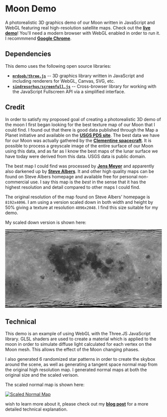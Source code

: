 Moon Demo
============

A photorealistic 3D graphics demo of our Moon written in JavaScript and WebGL
featuring real high-resolution satellite maps. Check out the
[**live demo**][demo]! You'll need a modern browser with WebGL enabled in order
 to run it. I recommmend [**Google Chrome**][chrome].

## Dependencies

This demo uses the following open source libraries:

 - [**`mrdoob/three.js`**][three.js] -- 3D graphics library written in
   JavaScript and including renderers for WebGL, Canvas, SVG, etc.
 - [**`sindresorhus/screenfull.js`**][screenfull.js] -- Cross-browser
   library for working with the JavaScript Fullscreen API via a simplified
   interface.

## Credit

In order to satisfy my proposed goal of creating a photorealistic 3D demo of
the moon I first began looking for the best texture map of our Moon that I
could find. I found out that there is good data published through the Map a
Planet initiative and available on the [**USGS PDS site**][USGS]. The best data
we have for our Moon was actually gathered by the
[**Clementine spacecraft**][Clementine]. It is possible to process a greyscale
image of the entire surface of our Moon using this data, and as far as I know
the best maps of the lunar surface we have today were derived from this data.
USGS data is public domain.

The best map I could find was processed by [**Jens Meyer**][Jens Meyer] and
apparently also darkened up by [**Steve Albers**][Steve Albers]. It and other
high quality maps can be found on Steve Albers homepage and available free for
personal non-commercial use. I say this map is the _best_ in the sense that it
has the highest resolution and detail compared to other maps I could find.

The original resolution of the map found on Steve Albers' homepage is
`8192x4096`. I am using a version scaled down in both width and height by
50% giving a texture at resolution `4096x2048`. I find this size suitable for
my demo.

My scaled down version is shown here:

[![Scaled Moon Map][scaled_map]][scaled_map]

## Technical

This demo is an example of using WebGL with the Three.JS JavaScript library.
GLSL shaders are used to create a material which is applied to the moon in
order to simulate diffuse light calculated for each vertex on the Moon mesh.
This allows the effect of the Moon changing phases. 

I also generated 6 randomized star patterns in order to create the skybox
around the scene, as well as generating a tangent space normal map from the
original high resolution map. I generated normal maps at both the original size
and the scaled verison.

The scaled normal map is shown here:

[![Scaled Normal Map][scaled_normal]][scaled_normal]

wish to learn more about it, please check out my [**blog post**][blog post] for
a more detailed technical explanation.

[demo]: https://coryg89.github.io/MoonDemo
[basic_demo]: https://coryg89.github.io/MoonDemo/basic.html
[blog post]: https://coryg89.github.io/projects/MoonDemo

[scaled_map]: img/maps/moon.jpg
[scaled_normal]: img/maps/normal.jpg

[chrome]: https://google.com/chrome
[three.js]: https://github.com/mrdoob/three.js/
[screenfull.js]: https://github.com/sindresorhus/screenfull.js/
[usgs]: http://pdsmaps.wr.usgs.gov/PDS/public/explorer/html/mmfront.htm
[Steve Albers]: http://laps.noaa.gov/albers/sos/sos.html
[Jens Meyer]: http://home.arcor.de/jimpage/earth.html
[USGS]: http://pdsmaps.wr.usgs.gov/PDS/public/explorer/html/mmfront.htm
[Clementine]: http://en.wikipedia.org/wiki/Clementine_(spacecraft)